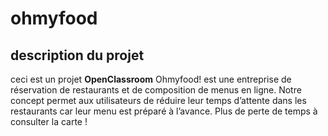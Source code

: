 # ohmyfood
## description du projet
ceci est un projet **OpenClassroom**
Ohmyfood! est une entreprise de réservation de restaurants et de composition de menus en ligne. Notre concept permet aux utilisateurs de réduire leur temps d’attente dans les restaurants car leur menu est préparé à l’avance. Plus de perte de temps à consulter la carte !

